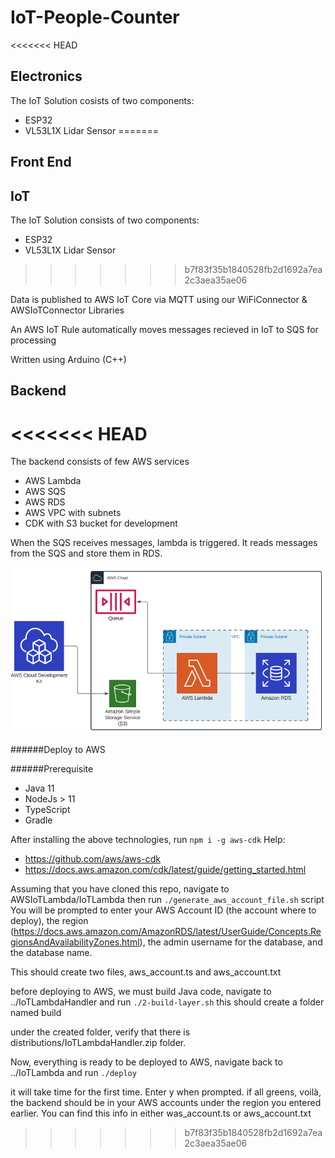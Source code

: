 # IoT-People-Counter

<<<<<<< HEAD
## Electronics

The IoT Solution cosists of two components:

- ESP32
- VL53L1X Lidar Sensor
=======
## Front End

## IoT

The IoT Solution consists of two components:
* ESP32
* VL53L1X Lidar Sensor
>>>>>>> b7f83f35b1840528fb2d1692a7ea2c3aea35ae06

Data is published to AWS IoT Core via MQTT using our WiFiConnector & AWSIoTConnector Libraries

An AWS IoT Rule automatically moves messages recieved in IoT to SQS for processing

Written using Arduino (C++)

## Backend
<<<<<<< HEAD
=======

The backend consists of few AWS services
* AWS Lambda
* AWS SQS
* AWS RDS
* AWS VPC with subnets
* CDK with S3 bucket for development

When the SQS receives messages, lambda is triggered. It reads messages from the SQS and 
store them in RDS.

![This is an image](images/backend.png)

######Deploy to AWS

######Prerequisite
* Java 11
* NodeJs > 11
* TypeScript
* Gradle

After installing the above technologies, run ``npm i -g aws-cdk``
Help:

* https://github.com/aws/aws-cdk
* https://docs.aws.amazon.com/cdk/latest/guide/getting_started.html

Assuming that you have cloned this repo, navigate to
AWSIoTLambda/IoTLambda then run ``./generate_aws_account_file.sh`` script
You will be prompted to enter your AWS Account ID (the account where to deploy),
 the region (https://docs.aws.amazon.com/AmazonRDS/latest/UserGuide/Concepts.RegionsAndAvailabilityZones.html),
the admin username for the database, and the database name.

This should create two files, aws_account.ts and aws_account.txt

before deploying to AWS, we must build Java code, navigate to ../IoTLambdaHandler and run ``./2-build-layer.sh``
this should create a folder named build

under the created folder, verify that there is distributions/IoTLambdaHandler.zip folder.

Now, everything is ready to be deployed to AWS, navigate back to ../IoTLambda and run
``./deploy``

it will take time for the first time. Enter y when prompted.
if all greens, voilà, the backend should be in your AWS accounts under the region
you entered earlier. You can find this info in either was_account.ts or aws_account.txt

>>>>>>> b7f83f35b1840528fb2d1692a7ea2c3aea35ae06
